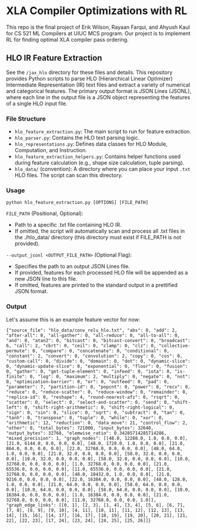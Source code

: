 # XLA Compiler Optimizations with RL

This repo is the final project of Erik Wilson, Rayaan Farqui, and Ahyush Kaul for CS 521 ML Compilers at UIUC MCS program. Our project is to implement RL for finding optimal XLA compiler pass ordering.

## HLO IR Feature Extraction

See the `/jax_hlo` directory for these files and details. This repository provides Python scripts to parse HLO (Hierarchical Linear Optimizer) Intermediate Representation (IR) text files and extract a variety of numerical and categorical features. The primary output format is JSON Lines (JSONL), where each line in the output file is a JSON object representing the features of a single HLO input file.

### File Structure

- `hlo_feature_extraction.py`: The main script to run for feature extraction.
- `hlo_parser.py`: Contains the HLO text parsing logic.
- `hlo_representations.py`: Defines data classes for HLO Module, Computation, and Instruction.
- `hlo_feature_extraction_helpers.py`: Contains helper functions used during feature calculation (e.g., shape size calculation, tuple parsing).
- `hlo_data/` (convention): A directory where you can place your input `.txt` HLO files. The script can scan this directory.

### Usage

`python hlo_feature_extraction.py [OPTIONS] [FILE_PATH]`

`FILE_PATH` (Positional, Optional):

- Path to a specific .txt file containing HLO IR.
- If omitted, the script will automatically scan and process all .txt files in the ./hlo_data/ directory (this directory must exist if FILE_PATH is not provided).

`--output_jsonl <OUTPUT_FILE_PATH>` (Optional Flag):

- Specifies the path to an output JSON Lines file.
- If provided, features for each processed HLO file will be appended as a new JSON line to this file.
- If omitted, features are printed to the standard output in a prettified JSON format.

### Output

Let's assume this is an example feature vector for now:
```
{"source_file": "hlo_data/conv_relu_hlo.txt", "abs": 0, "add": 2, "after-all": 0, "all-gather": 0, "all-reduce": 0, "all-to-all": 0, "and": 0, "atan2": 0, "bitcast": 0, "bitcast-convert": 0, "broadcast": 6, "call": 2, "cbrt": 0, "ceil": 0, "clamp": 0, "clz": 0, "collective-permute": 0, "compare": 0, "concatenate": 0, "conditional": 0, "constant": 2, "convert": 8, "convolution": 2, "copy": 0, "cos": 0, "custom-call": 0, "divide": 0, "domain": 0, "dot": 0, "dynamic-slice": 0, "dynamic-update-slice": 0, "exponential": 0, "floor": 0, "fusion": 0, "gather": 0, "get-tuple-element": 0, "infeed": 0, "iota": 0, "is-finite": 0, "log": 0, "maximum": 2, "multiply": 0, "negate": 0, "not": 0, "optimization-barrier": 0, "or": 0, "outfeed": 0, "pad": 0, "parameter": 7, "partition-id": 0, "popcnt": 0, "power": 0, "recv": 0, "reduce": 0, "reduce-scatter": 0, "reduce-window": 0, "remainder": 0, "replica-id": 0, "reshape": 4, "round-nearest-afz": 0, "rsqrt": 0, "scatter": 0, "select": 0, "select-and-scatter": 0, "send": 0, "shift-left": 0, "shift-right-arithmetic": 0, "shift-right-logical": 0, "sign": 0, "sin": 0, "slice": 0, "sqrt": 0, "subtract": 0, "tan": 0, "tanh": 0, "transpose": 0, "tuple": 0, "while": 0, "xor": 0, "arithmetic": 12, "reduction": 0, "data_move": 21, "control_flow": 2, "other": 0, "total_bytes": 721000, "input_bytes": 32640, "output_bytes": 32768, "elemwise_ratio": 0.34285714285714286, "mixed_precision": 1, "graph_nodes": [[48.0, 12288.0, 1.0, 0.0, 0.0], [21.0, 6144.0, 0.0, 0.0, 0.0], [48.0, 1728.0, 1.0, 0.0, 0.0], [21.0, 864.0, 0.0, 0.0, 0.0], [22.0, 32768.0, 0.0, 0.0, 0.0], [48.0, 64.0, 1.0, 0.0, 0.0], [21.0, 32.0, 0.0, 0.0, 0.0], [58.0, 32.0, 0.0, 0.0, 0.0], [10.0, 32.0, 0.0, 0.0, 0.0], [58.0, 32.0, 0.0, 0.0, 0.0], [10.0, 32768.0, 0.0, 0.0, 0.0], [1.0, 32768.0, 0.0, 0.0, 0.0], [21.0, 65536.0, 0.0, 0.0, 0.0], [11.0, 65536.0, 0.0, 0.0, 0.0], [21.0, 32768.0, 0.0, 0.0, 0.0], [48.0, 18432.0, 1.0, 0.0, 0.0], [21.0, 9216.0, 0.0, 0.0, 0.0], [22.0, 16384.0, 0.0, 0.0, 0.0], [48.0, 128.0, 1.0, 0.0, 0.0], [21.0, 64.0, 0.0, 0.0, 0.0], [58.0, 64.0, 0.0, 0.0, 0.0], [10.0, 64.0, 0.0, 0.0, 0.0], [58.0, 64.0, 0.0, 0.0, 0.0], [10.0, 16384.0, 0.0, 0.0, 0.0], [1.0, 16384.0, 0.0, 0.0, 0.0], [21.0, 32768.0, 0.0, 0.0, 0.0], [11.0, 32768.0, 0.0, 0.0, 1.0]], "graph_edge_links": [[0, 1], [2, 3], [1, 4], [3, 4], [5, 6], [6, 7], [7, 8], [8, 9], [9, 10], [4, 11], [10, 11], [11, 12], [12, 13], [13, 14], [15, 16], [14, 17], [16, 17], [18, 19], [19, 20], [20, 21], [21, 22], [22, 23], [17, 24], [23, 24], [24, 25], [25, 26]]}
```
